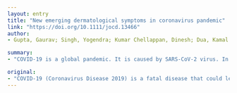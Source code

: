 ```yaml
---
layout: entry
title: "New emerging dermatological symptoms in coronavirus pandemic"
link: "https://doi.org/10.1111/jocd.13466"
author:
- Gupta, Gaurav; Singh, Yogendra; Kumar Chellappan, Dinesh; Dua, Kamal

summary:
- "COVID-19 is a global pandemic. It is caused by SARS-CoV-2 virus. In December 2019, the first human cases were identified in China. The disease spread rapidly around the world. Symptoms include fever, headache, cough and myalgia. Many symptoms also occur, such as sputum formation, haemoptysis and diarrhea. World Health Organisation declared the disease, a pandemie on 11 March 2020. Disease is the first of human cases identified in December 2019 a deadly disease that could lead to a serious respiratory illness, caused by COV-2."

original:
- "COVID-19 (Coronavirus Disease 2019) is a fatal disease that could lead to a serious respiratory illness. It is caused by SARS-CoV-2 virus. In December 2019, the first of human cases were identified in China and the infection spread quickly around the world. The World Health Organisation (WHO) declared the disease, a global pandemic on 11 March 2020, even as COVID-19 rapidly spread across the world. According to clinical reports, fever, headache, cough and myalgia are common clinical symptoms. Many symptoms also occur, such as sputum formation, haemoptysis and diarrhea."
---
```


